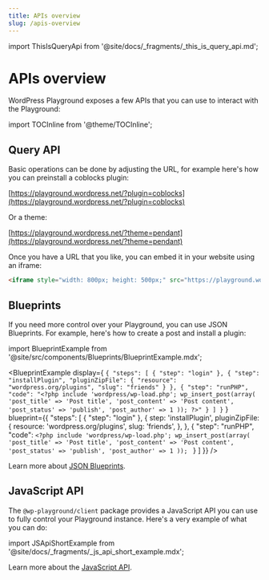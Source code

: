 ```yaml
---
title: APIs overview
slug: /apis-overview
---
```


import ThisIsQueryApi from '@site/docs/\_fragments/\_this_is_query_api.md';

# APIs overview

WordPress Playground exposes a few APIs that you can use to interact with the Playground:

import TOCInline from '@theme/TOCInline';

<TOCInline toc={toc} />

## Query API

Basic operations can be done by adjusting the URL, for example here's how you can preinstall a coblocks plugin:

[https://playground.wordpress.net/?plugin=coblocks](https://playground.wordpress.net/?plugin=coblocks)

Or a theme:

[https://playground.wordpress.net/?theme=pendant](https://playground.wordpress.net/?theme=pendant)

<ThisIsQueryApi /> Once you have a URL that you like, you can embed it in your website using an iframe:

```html
<iframe style="width: 800px; height: 500px;" src="https://playground.wordpress.net/?plugin=coblocks"></iframe>
```

## Blueprints

If you need more control over your Playground, you can use JSON Blueprints. For example, here's how to create a post and install a plugin:

import BlueprintExample from '@site/src/components/Blueprints/BlueprintExample.mdx';

<BlueprintExample
display={
`{
    "steps": [
        { "step": "login" },
        {
            "step": "installPlugin",
            "pluginZipFile": {
                "resource": "wordpress.org/plugins",
                "slug": "friends"
            }
        },
        {
            "step": "runPHP",
            "code": "<?php
                include 'wordpress/wp-load.php';
                wp_insert_post(array(
                'post_title' => 'Post title',
                'post_content' => 'Post content',
                'post_status' => 'publish',
                'post_author' => 1
                ));
            ?>"
        }
    ]
    }`
}
blueprint={{
		"steps": [
            {
                "step": "login"
            },
            {
            step: 'installPlugin',
                pluginZipFile: {
                    resource: 'wordpress.org/plugins',
                    slug: 'friends',
                },
            },
			{
				"step": "runPHP",
				"code": `<?php
include 'wordpress/wp-load.php';
wp_insert_post(array(
'post_title' => 'Post title',
'post_content' => 'Post content',
'post_status' => 'publish',
'post_author' => 1
));
`
}
]
}} />

Learn more about [JSON Blueprints](../09-blueprints-api/01-index.md).

## JavaScript API

The `@wp-playground/client` package provides a JavaScript API you can use to fully control your Playground instance. Here's a very example of what you can do:

import JSApiShortExample from '@site/docs/\_fragments/\_js_api_short_example.mdx';

<JSApiShortExample />

Learn more about the [JavaScript API](../10-javascript-api/01-index.md).
